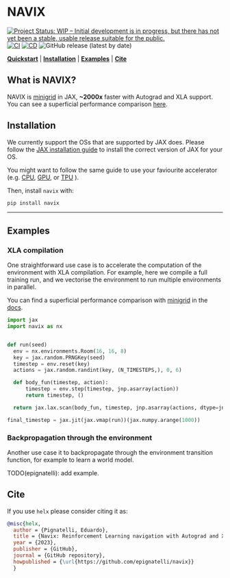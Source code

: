 # NAVIX

[![Project Status: WIP – Initial development is in progress, but there has not yet been a stable, usable release suitable for the public.](https://www.repostatus.org/badges/latest/wip.svg)](https://www.repostatus.org/#wip)
[![CI](https://github.com/epignatelli/navix/actions/workflows/CI.yml/badge.svg)](https://github.com/epignatelli/navix/actions/workflows/CI.yml)
[![CD](https://github.com/epignatelli/navix/actions/workflows/CD.yml/badge.svg)](https://github.com/epignatelli/navix/actions/workflows/CD.yml)
![GitHub release (latest by date)](https://img.shields.io/github/v/release/epignatelli/navix?color=%23216477&label=Release)

**[Quickstart](#what-is-navix)** | **[Installation](#installation)** | **[Examples](#examples)** | **[Cite](#cite)**

## What is NAVIX?
NAVIX is [minigrid](https://github.com/Farama-Foundation/Minigrid) in JAX, **~2000x** faster with Autograd and XLA support.
You can see a superficial performance comparison [here](docs/profiling.ipynb).


## Installation
We currently support the OSs that are supported by JAX does.
Please follow the [JAX installation guide](https://github.com/google/jax#installation) to install the correct version of JAX for your OS.

You might want to follow the same guide to use your faviourite accelerator
(e.g. [CPU](https://github.com/google/jax#pip-installation-cpu),
[GPU](https://github.com/google/jax#pip-installation-gpu-cuda-installed-locally-harder), or
[TPU](https://github.com/google/jax#pip-installation-colab-tpu)
).

Then, install `navix` with:

```bash
pip install navix
```

---
## Examples

### XLA compilation
One straightforward use case is to accelerate the computation of the environment with XLA compilation.
For example, here we compile a full training run, and we vectorise the environment to run multiple environments in parallel.

You can find a superficial performance comparison with [minigrid](https://github.com/Farama-Foundation/Minigrid) in the [docs](docs/profiling.ipynb).

```python
import jax
import navix as nx


def run(seed)
  env = nx.environments.Room(16, 16, 8)
  key = jax.random.PRNGKey(seed)
  timestep = env.reset(key)
  actions = jax.random.randint(key, (N_TIMESTEPS,), 0, 6)

  def body_fun(timestep, action):
      timestep = env.step(timestep, jnp.asarray(action))
      return timestep, ()

  return jax.lax.scan(body_fun, timestep, jnp.asarray(actions, dtype=jnp.int32))[0]

final_timestep = jax.jit(jax.vmap(run))(jax.numpy.arange(1000))
```

### Backpropagation through the environment

Another use case it to backpropagate through the environment transition function, for example to learn a world model.

TODO(epignatelli): add example.


## Cite
If you use `helx` please consider citing it as:

```bibtex
@misc{helx,
  author = {Pignatelli, Eduardo},
  title = {Navix: Reinforcement Learning navigation with Autograd and XLA},
  year = {2023},
  publisher = {GitHub},
  journal = {GitHub repository},
  howpublished = {\url{https://github.com/epignatelli/navix}}
  }
```
